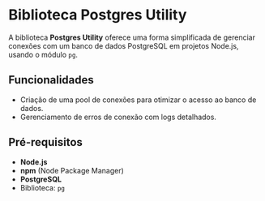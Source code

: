 # Biblioteca Postgres Utility

A biblioteca **Postgres Utility** oferece uma forma simplificada de gerenciar conexões com um banco de dados PostgreSQL em projetos Node.js, usando o módulo `pg`.

## Funcionalidades

- Criação de uma pool de conexões para otimizar o acesso ao banco de dados.
- Gerenciamento de erros de conexão com logs detalhados.

## Pré-requisitos

- **Node.js**
- **npm** (Node Package Manager)
- **PostgreSQL**
- Biblioteca: `pg`

